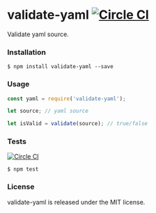 # validate-yaml [![Circle CI](https://circleci.com/gh/vdemedes/validate-yaml.svg?style=svg)](https://circleci.com/gh/vdemedes/validate-yaml)

Validate yaml source.


### Installation

```
$ npm install validate-yaml --save
```


### Usage

```javascript
const yaml = require('validate-yaml');

let source; // yaml source

let isValid = validate(source); // true/false
```


### Tests

[![Circle CI](https://circleci.com/gh/vdemedes/validate-yaml.svg?style=svg)](https://circleci.com/gh/vdemedes/validate-yaml)

```
$ npm test
```


### License

validate-yaml is released under the MIT license.

